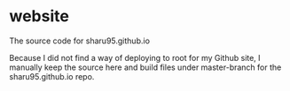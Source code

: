 # website
The source code for sharu95.github.io

Because I did not find a way of deploying to root for my Github site, I manually keep the source here and build files under master-branch for the sharu95.github.io repo.